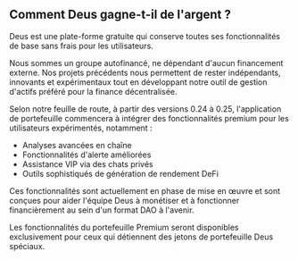 ## Comment Deus gagne-t-il de l'argent ?

Deus est une plate-forme gratuite qui conserve toutes ses fonctionnalités de base sans frais pour les utilisateurs.

Nous sommes un groupe autofinancé, ne dépendant d'aucun financement externe. Nos projets précédents nous permettent de rester indépendants, innovants et expérimentaux tout en développant notre outil de gestion d'actifs préféré pour la finance décentralisée.

Selon notre feuille de route, à partir des versions 0.24 à 0.25, l'application de portefeuille commencera à intégrer des fonctionnalités premium pour les utilisateurs expérimentés, notamment :

- Analyses avancées en chaîne
- Fonctionnalités d'alerte améliorées
- Assistance VIP via des chats privés
- Outils sophistiqués de génération de rendement DeFi

Ces fonctionnalités sont actuellement en phase de mise en œuvre et sont conçues pour aider l'équipe Deus à monétiser et à fonctionner financièrement au sein d'un format DAO à l'avenir.

Les fonctionnalités du portefeuille Premium seront disponibles exclusivement pour ceux qui détiennent des jetons de portefeuille Deus spéciaux.